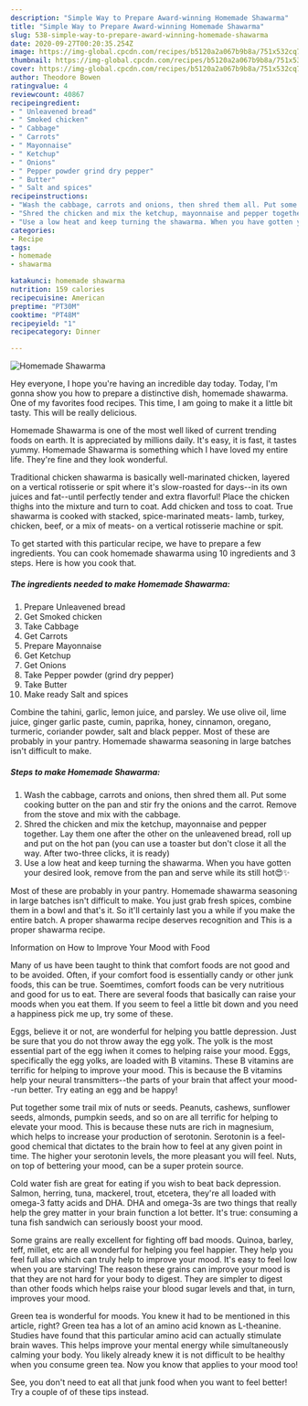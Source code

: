 ```yaml
---
description: "Simple Way to Prepare Award-winning Homemade Shawarma"
title: "Simple Way to Prepare Award-winning Homemade Shawarma"
slug: 538-simple-way-to-prepare-award-winning-homemade-shawarma
date: 2020-09-27T00:20:35.254Z
image: https://img-global.cpcdn.com/recipes/b5120a2a067b9b8a/751x532cq70/homemade-shawarma-recipe-main-photo.jpg
thumbnail: https://img-global.cpcdn.com/recipes/b5120a2a067b9b8a/751x532cq70/homemade-shawarma-recipe-main-photo.jpg
cover: https://img-global.cpcdn.com/recipes/b5120a2a067b9b8a/751x532cq70/homemade-shawarma-recipe-main-photo.jpg
author: Theodore Bowen
ratingvalue: 4
reviewcount: 40867
recipeingredient:
- " Unleavened bread"
- " Smoked chicken"
- " Cabbage"
- " Carrots"
- " Mayonnaise"
- " Ketchup"
- " Onions"
- " Pepper powder grind dry pepper"
- " Butter"
- " Salt and spices"
recipeinstructions:
- "Wash the cabbage, carrots and onions, then shred them all. Put some cooking butter on the pan and stir fry the onions and the carrot. Remove from the stove and mix with the cabbage."
- "Shred the chicken and mix the ketchup, mayonnaise and pepper together. Lay them one after the other on the unleavened bread, roll up and put on the hot pan (you can use a toaster but don&#39;t close it all the way. After two-three clicks, it is ready)"
- "Use a low heat and keep turning the shawarma. When you have gotten your desired look, remove from the pan and serve while its still hot😍✨"
categories:
- Recipe
tags:
- homemade
- shawarma

katakunci: homemade shawarma 
nutrition: 159 calories
recipecuisine: American
preptime: "PT30M"
cooktime: "PT48M"
recipeyield: "1"
recipecategory: Dinner

---
```



![Homemade Shawarma](https://img-global.cpcdn.com/recipes/b5120a2a067b9b8a/751x532cq70/homemade-shawarma-recipe-main-photo.jpg)

Hey everyone, I hope you're having an incredible day today. Today, I'm gonna show you how to prepare a distinctive dish, homemade shawarma. One of my favorites food recipes. This time, I am going to make it a little bit tasty. This will be really delicious.

Homemade Shawarma is one of the most well liked of current trending foods on earth. It is appreciated by millions daily. It's easy, it is fast, it tastes yummy. Homemade Shawarma is something which I have loved my entire life. They're fine and they look wonderful.

Traditional chicken shawarma is basically well-marinated chicken, layered on a vertical rotisserie or spit where it&#39;s slow-roasted for days--in its own juices and fat--until perfectly tender and extra flavorful! Place the chicken thighs into the mixture and turn to coat. Add chicken and toss to coat. True shawarma is cooked with stacked, spice-marinated meats- lamb, turkey, chicken, beef, or a mix of meats- on a vertical rotisserie machine or spit.


To get started with this particular recipe, we have to prepare a few ingredients. You can cook homemade shawarma using 10 ingredients and 3 steps. Here is how you cook that.

<!--inarticleads1-->

##### The ingredients needed to make Homemade Shawarma:

1. Prepare  Unleavened bread
1. Get  Smoked chicken
1. Take  Cabbage
1. Get  Carrots
1. Prepare  Mayonnaise
1. Get  Ketchup
1. Get  Onions
1. Take  Pepper powder (grind dry pepper)
1. Take  Butter
1. Make ready  Salt and spices


Combine the tahini, garlic, lemon juice, and parsley. We use olive oil, lime juice, ginger garlic paste, cumin, paprika, honey, cinnamon, oregano, turmeric, coriander powder, salt and black pepper. Most of these are probably in your pantry. Homemade shawarma seasoning in large batches isn&#39;t difficult to make. 

<!--inarticleads2-->

##### Steps to make Homemade Shawarma:

1. Wash the cabbage, carrots and onions, then shred them all. Put some cooking butter on the pan and stir fry the onions and the carrot. Remove from the stove and mix with the cabbage.
1. Shred the chicken and mix the ketchup, mayonnaise and pepper together. Lay them one after the other on the unleavened bread, roll up and put on the hot pan (you can use a toaster but don&#39;t close it all the way. After two-three clicks, it is ready)
1. Use a low heat and keep turning the shawarma. When you have gotten your desired look, remove from the pan and serve while its still hot😍✨


Most of these are probably in your pantry. Homemade shawarma seasoning in large batches isn&#39;t difficult to make. You just grab fresh spices, combine them in a bowl and that&#39;s it. So it&#39;ll certainly last you a while if you make the entire batch. A proper shawarma recipe deserves recognition and This is a proper shawarma recipe. 

Information on How to Improve Your Mood with Food


Many of us have been taught to think that comfort foods are not good and to be avoided. Often, if your comfort food is essentially candy or other junk foods, this can be true. Soemtimes, comfort foods can be very nutritious and good for us to eat. There are several foods that basically can raise your moods when you eat them. If you seem to feel a little bit down and you need a happiness pick me up, try some of these.

Eggs, believe it or not, are wonderful for helping you battle depression. Just be sure that you do not throw away the egg yolk. The yolk is the most essential part of the egg iwhen it comes to helping raise your mood. Eggs, specifically the egg yolks, are loaded with B vitamins. These B vitamins are terrific for helping to improve your mood. This is because the B vitamins help your neural transmitters--the parts of your brain that affect your mood--run better. Try eating an egg and be happy!

Put together some trail mix of nuts or seeds. Peanuts, cashews, sunflower seeds, almonds, pumpkin seeds, and so on are all terrific for helping to elevate your mood. This is because these nuts are rich in magnesium, which helps to increase your production of serotonin. Serotonin is a feel-good chemical that dictates to the brain how to feel at any given point in time. The higher your serotonin levels, the more pleasant you will feel. Nuts, on top of bettering your mood, can be a super protein source.

Cold water fish are great for eating if you wish to beat back depression. Salmon, herring, tuna, mackerel, trout, etcetera, they're all loaded with omega-3 fatty acids and DHA. DHA and omega-3s are two things that really help the grey matter in your brain function a lot better. It's true: consuming a tuna fish sandwich can seriously boost your mood. 

Some grains are really excellent for fighting off bad moods. Quinoa, barley, teff, millet, etc are all wonderful for helping you feel happier. They help you feel full also which can truly help to improve your mood. It's easy to feel low when you are starving! The reason these grains can improve your mood is that they are not hard for your body to digest. They are simpler to digest than other foods which helps raise your blood sugar levels and that, in turn, improves your mood.

Green tea is wonderful for moods. You knew it had to be mentioned in this article, right? Green tea has a lot of an amino acid known as L-theanine. Studies have found that this particular amino acid can actually stimulate brain waves. This helps improve your mental energy while simultaneously calming your body. You likely already knew it is not difficult to be healthy when you consume green tea. Now you know that applies to your mood too!

See, you don't need to eat all that junk food when you want to feel better! Try  a  couple of  of  these  tips  instead.

